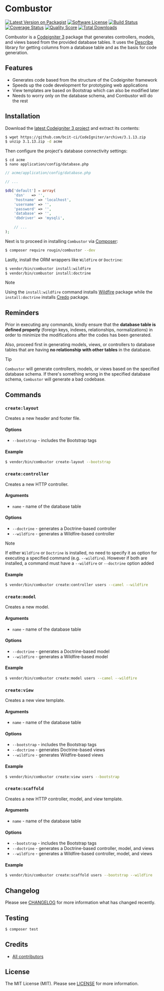 # Combustor

[![Latest Version on Packagist][ico-version]][link-packagist]
[![Software License][ico-license]][link-license]
[![Build Status][ico-travis]][link-travis]
[![Coverage Status][ico-scrutinizer]][link-scrutinizer]
[![Quality Score][ico-code-quality]][link-code-quality]
[![Total Downloads][ico-downloads]][link-downloads]

Combustor is a [Codeigniter 3](https://codeigniter.com/) package that generates controllers, models, and views based from the provided database tables. It uses the [Describe](/describe/) library for getting columns from a database table and as the basis for code generation.

## Features

* Generates code based from the structure of the Codeigniter framework
* Speeds up the code development for prototyping web applications
* View templates are based on Bootstrap which can also be modified later
* Needs to worry only on the database schema, and Combustor will do the rest

## Installation

Download the [latest Codeigniter 3 project](https://github.com/bcit-ci/CodeIgniter/archive/3.1.13.zip) and extract its contents:

``` bash
$ wget https://github.com/bcit-ci/CodeIgniter/archive/3.1.13.zip
$ unzip 3.1.13.zip -d acme
```

Then configure the project's database connectivity settings:

```
$ cd acme
$ nano application/config/database.php
```

``` php
// acme/application/config/database.php

// ...

$db['default'] = array(
    'dsn'   => '',
    'hostname' => 'localhost',
    'username' => '',
    'password' => '',
    'database' => '',
    'dbdriver' => 'mysqli',
    
    // ...
);
```

Next is to proceed in installing `Combustor` via [Composer](https://getcomposer.org/):

``` bash
$ composer require rougin/combustor --dev
```

Lastly, install the ORM wrappers like `Wildfire` or `Doctrine`:

``` bash
$ vendor/bin/combustor install:wildfire
$ vendor/bin/combustor install:doctrine
```

> [!NOTE]
> Using the `install:wildfire` command installs [Wildfire](https://roug.in/wildfire/) package while the `install:doctrine` installs [Credo](https://roug.in/credo/) package.

## Reminders

Prior in executing any commands, kindly ensure that the **database table is defined properly** (foreign keys, indexes, relationships, normalizations) in order to minimize the modifications after the codes has been generated.

Also, proceed first in generating models, views, or controllers to database tables that are having **no relationship with other tables** in the database.

> [!TIP]
> `Combustor` will generate controllers, models, or views based on the specified database schema. If there's something wrong in the specified database schema, `Combustor` will generate a bad codebase.

## Commands

### `create:layout`

Creates a new header and footer file.

#### Options

* `--bootstrap` - includes the Bootstrap tags

#### Example

``` bash
$ vendor/bin/combustor create-layout --bootstrap
```

### `create:controller`

Creates a new HTTP controller.

#### Arguments

* `name` - name of the database table

#### Options

* `--doctrine` - generates a Doctrine-based controller
* `--wildfire` - generates a Wildfire-based controller

> [!NOTE]
> If either `Wildfire` or `Doctrine` is installed, no need to specify it as option for executing a specified command (e.g. `--wildfire`). However if both are installed, a command must have a `--wildfire` or `--doctrine` option added

#### Example

``` bash
$ vendor/bin/combustor create:controller users --camel --wildfire
```

### `create:model`

Creates a new model.

#### Arguments

* `name` - name of the database table

#### Options

* `--doctrine` - generates a Doctrine-based model
* `--wildfire` - generates a Wildfire-based model

#### Example

``` bash
$ vendor/bin/combustor create:model users --camel --wildfire
```

### `create:view`

Creates a new view template.

#### Arguments

* `name` - name of the database table

#### Options

* `--bootstrap` - includes the Bootstrap tags
* `--doctrine` - generates Doctrine-based views
* `--wildfire` - generates Wildfire-based views

#### Example

``` bash
$ vendor/bin/combustor create:view users --bootstrap
```

### `create:scaffold`

Creates a new HTTP controller, model, and view template.

#### Arguments

* `name` - name of the database table

#### Options

* `--bootstrap` - includes the Bootstrap tags
* `--doctrine` - generates a Doctrine-based controller, model, and views
* `--wildfire` - generates a Wildfire-based controller, model, and views

#### Example

``` bash
$ vendor/bin/combustor create:scaffold users --bootstrap --wildfire
```

## Changelog

Please see [CHANGELOG][link-changelog] for more information what has changed recently.

## Testing

``` bash
$ composer test
```

## Credits

- [All contributors][link-contributors]

## License

The MIT License (MIT). Please see [LICENSE][link-license] for more information.

[ico-code-quality]: https://img.shields.io/scrutinizer/g/rougin/combustor.svg?style=flat-square
[ico-downloads]: https://img.shields.io/packagist/dt/rougin/combustor.svg?style=flat-square
[ico-license]: https://img.shields.io/badge/license-MIT-brightgreen.svg?style=flat-square
[ico-scrutinizer]: https://img.shields.io/scrutinizer/coverage/g/rougin/combustor.svg?style=flat-square
[ico-travis]: https://img.shields.io/travis/rougin/combustor/master.svg?style=flat-square
[ico-version]: https://img.shields.io/packagist/v/rougin/combustor.svg?style=flat-square

[link-changelog]: https://github.com/rougin/combustor/blob/master/CHANGELOG.md
[link-code-quality]: https://scrutinizer-ci.com/g/rougin/combustor
[link-contributors]: https://github.com/rougin/combustor/contributors
[link-downloads]: https://packagist.org/packages/rougin/combustor
[link-license]: https://github.com/rougin/combustor/blob/master/LICENSE.md
[link-packagist]: https://packagist.org/packages/rougin/combustor
[link-scrutinizer]: https://scrutinizer-ci.com/g/rougin/combustor/code-structure
[link-travis]: https://travis-ci.org/rougin/combustor
